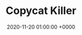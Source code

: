 ---
layout: none
title: "Copycat Killer"
artist: "Phoebe Bridgers"
secondary_artists: ""
art: "phoebe-bridgers-copycat-killer.jpg"
spotify_url: https://open.spotify.com/album/7EnKDhVbHYKWOjTSQOjpRT
date: 2020-11-20 01:00:00 +0000
categories: album
tags: []
---